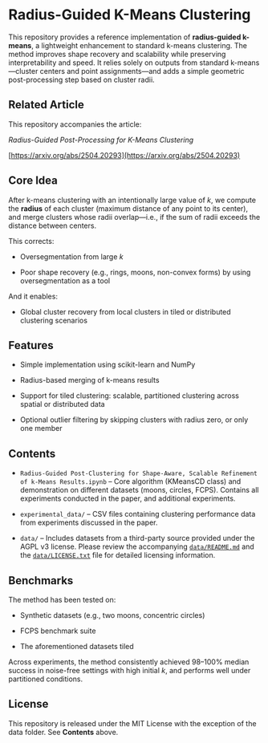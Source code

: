 # Radius-Guided K-Means Clustering

This repository provides a reference implementation of **radius-guided k-means**, a lightweight enhancement to standard k-means clustering. The method improves shape recovery and scalability while preserving interpretability and speed. It relies solely on outputs from standard k-means—cluster centers and point assignments—and adds a simple geometric post-processing step based on cluster radii.

## Related Article

This repository accompanies the article:

*Radius-Guided Post-Processing for K-Means Clustering*

[https://arxiv.org/abs/2504.20293](https://arxiv.org/abs/2504.20293)

## Core Idea

After k-means clustering with an intentionally large value of *k*, we compute the **radius** of each cluster (maximum distance of any point to its center), and merge clusters whose radii overlap—i.e., if the sum of radii exceeds the distance between centers.

This corrects:

- Oversegmentation from large *k*

- Poor shape recovery (e.g., rings, moons, non-convex forms) by using oversegmentation as a tool

And it enables:

- Global cluster recovery from local clusters in tiled or distributed clustering scenarios

## Features

- Simple implementation using scikit-learn and NumPy

- Radius-based merging of k-means results

- Support for tiled clustering: scalable, partitioned clustering across spatial or distributed data

- Optional outlier filtering by skipping clusters with radius zero, or only one member

## Contents

- `Radius-Guided Post-Clustering for Shape-Aware, Scalable Refinement of k-Means Results.ipynb` – Core algorithm (KMeansCD class) and demonstration on different datasets (moons, circles, FCPS). Contains all experiments conducted in the paper, and additional experiments.

- `experimental_data/` – CSV files containing clustering performance data from experiments discussed in the paper.

- `data/` – Includes datasets from a third-party source provided under the AGPL v3 license. Please review the accompanying [`data/README.md`](data/README.md) and the [`data/LICENSE.txt`](data/LICENSE.txt) file for detailed licensing information.

## Benchmarks

The method has been tested on:

- Synthetic datasets (e.g., two moons, concentric circles)

- FCPS benchmark suite

- The aforementioned datasets tiled

Across experiments, the method consistently achieved 98–100% median success in noise-free settings with high initial *k*, and performs well under partitioned conditions.

## License

This repository is released under the MIT License with the exception of the data folder. See **Contents** above.
